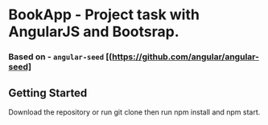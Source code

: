 # BookApp - Project task with AngularJS and Bootsrap.
### Based on - `angular-seed`  [(https://github.com/angular/angular-seed]

## Getting Started
Download the repository or run git clone then run npm install and npm start.

